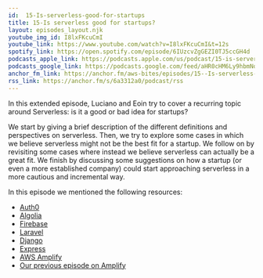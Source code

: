 ```yaml
---
id:  15-Is-serverless-good-for-startups
title: 15-Is serverless good for startups?
layout: episodes_layout.njk
youtube_img_id: I8lxFKcuCmI
youtube_link: https://www.youtube.com/watch?v=I8lxFKcuCmI&t=12s
spotify_link: https://open.spotify.com/episode/6IUzcvZgGEZI0TJ5ccGH4d
podcasts_apple_link: https://podcasts.apple.com/us/podcast/15-is-serverless-good-for-startups/id1585489017?i=1000545223727
podcasts_google_link: https://podcasts.google.com/feed/aHR0cHM6Ly9hbmNob3IuZm0vcy82YTMzMTJhMC9wb2RjYXN0L3Jzcw/episode/MzA4MjQwZGEtZjcwOS00ODgxLTlmN2EtMGRmNjdhZTZiNjJm?sa=X&ved=0CAUQkfYCahcKEwjQ4fnhqPX3AhUAAAAAHQAAAAAQAQ
anchor_fm_link: https://anchor.fm/aws-bites/episodes/15--Is-serverless-good-for-startups-e1bp795
rss_link: https://anchor.fm/s/6a3312a0/podcast/rss
---
```



In this extended episode, Luciano and Eoin try to cover a recurring topic around Serverless: is it a good or bad idea for startups?

We start by giving a brief description of the different definitions and perspectives on serverless. Then, we try to explore some cases in which we believe serverless might not be the best fit for a startup. We follow on by revisiting some cases where instead we believe serverless can actually be a great fit. We finish by discussing some suggestions on how a startup (or even a more established company) could start approaching serverless in a more cautious and incremental way.

In this episode we mentioned the following resources:

  - [Auth0](https://auth0.com/) 
  - [Algolia](https://www.algolia.com/)
  - [Firebase](https://firebase.google.com/)
  - [Laravel](https://laravel.com/)
  - [Django](https://www.djangoproject.com/) 
  - [Express](https://expressjs.com/)
  - [AWS Amplify](https://aws.amazon.com/amplify/)
  - [Our previous episode on Amplify](https://www.youtube.com/watch?v=W9ZTYIVQWjQ&t=0s)